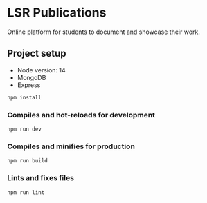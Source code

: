 # LSR Publications

Online platform for students to document and showcase their work.

## Project setup

- Node version: 14
- MongoDB
- Express


```
npm install
```

### Compiles and hot-reloads for development
```
npm run dev
```

### Compiles and minifies for production
```
npm run build
```

### Lints and fixes files
```
npm run lint
```
